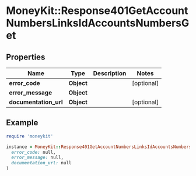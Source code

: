 # MoneyKit::Response401GetAccountNumbersLinksIdAccountsNumbersGet

## Properties

| Name | Type | Description | Notes |
| ---- | ---- | ----------- | ----- |
| **error_code** | **Object** |  | [optional] |
| **error_message** | **Object** |  |  |
| **documentation_url** | **Object** |  | [optional] |

## Example

```ruby
require 'moneykit'

instance = MoneyKit::Response401GetAccountNumbersLinksIdAccountsNumbersGet.new(
  error_code: null,
  error_message: null,
  documentation_url: null
)
```

